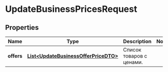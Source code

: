 

# UpdateBusinessPricesRequest

## Properties

Name | Type | Description | Notes
------------ | ------------- | ------------- | -------------
**offers** | [**List&lt;UpdateBusinessOfferPriceDTO&gt;**](UpdateBusinessOfferPriceDTO.md) | Список товаров с ценами. | 




